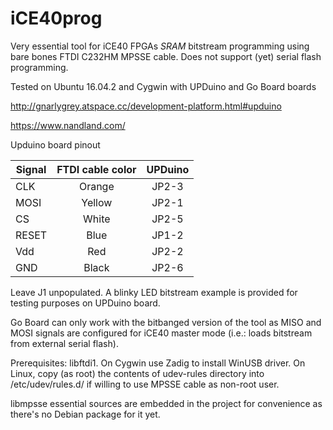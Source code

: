 # iCE40prog
Very essential tool for iCE40 FPGAs *SRAM* bitstream programming using
bare bones FTDI C232HM MPSSE cable. Does not support (yet) serial flash programming.

Tested on Ubuntu 16.04.2 and Cygwin with UPDuino and Go Board boards

http://gnarlygrey.atspace.cc/development-platform.html#upduino

https://www.nandland.com/

Upduino board pinout

|Signal   | FTDI cable color | UPDuino  |
|---------|:----------------:|:--------:|
| CLK     |  Orange          |  JP2-3   |
| MOSI    |  Yellow          |  JP2-1   |
| CS      |  White           |  JP2-5   |
| RESET   |  Blue            |  JP1-2   |
| Vdd     |  Red             |  JP2-2   |
| GND     |  Black           |  JP2-6   |


Leave J1 unpopulated. A blinky LED bitstream example is provided for testing purposes on UPDuino board.

Go Board can only work with the bitbanged version of the tool as MISO and MOSI signals
are configured for iCE40 master mode (i.e.: loads bitstream from external serial flash).

Prerequisites: libftdi1.
On Cygwin use Zadig to install WinUSB driver.
On Linux, copy (as root) the contents of udev-rules directory into /etc/udev/rules.d/ if willing to use MPSSE cable as non-root user.

libmpsse essential sources are embedded in the project for convenience as there's no Debian package for it yet.

